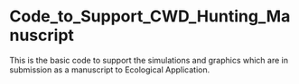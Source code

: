 # Code_to_Support_CWD_Hunting_Manuscript
This is the basic code to support the simulations and graphics which are in submission as a manuscript to Ecological Application. 
